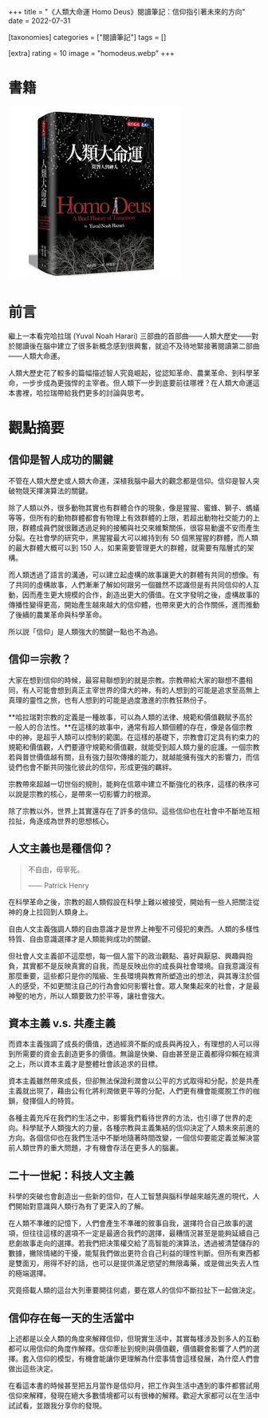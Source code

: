 +++
title = "《人類大命運 Homo Deus》閱讀筆記：信仰指引著未來的方向"
date = 2022-07-31

[taxonomies]
categories = ["閱讀筆記"]
tags = []

[extra]
rating = 10
image = "homodeus.webp"
+++

# 書籍
[![](homodeus.webp)](https://www.goodreads.com/book/show/31138556-homo-deus)

# 前言
繼上一本看完哈拉瑞 (Yuval Noah Harari) 三部曲的首部曲——人類大歷史——對於閱讀後在腦中建立了很多新概念感到很興奮，就迫不及待地緊接著閱讀第二部曲——人類大命運。

人類大歷史花了較多的篇幅描述智人究竟崛起，從認知革命、農業革命、到科學革命，一步步成為更強悍的主宰者。但人類下一步到底要前往哪裡？在人類大命運這本書裡，哈拉瑞帶給我們更多的討論與思考。

# 觀點摘要
## 信仰是智人成功的關鍵
不管在人類大歷史或人類大命運，深植我腦中最大的觀念都是信仰。信仰是智人突破物競天擇演算法的關鍵。

除了人類以外，很多動物其實也有群體合作的現象，像是猩猩、蜜蜂、獅子、螞蟻等等，但所有的動物群體都會有物理上有效群體的上限，若超出動物社交能力的上限，群體成員們就很難透過足夠的接觸與社交來維繫關係，很容易動盪不安而產生分裂。在社會學的研究中，黑猩猩最大可以維持到有 50 個黑猩猩的群體，而人類的最大群體大概可以到 150 人，如果需要管理更大的群體，就需要有階層式的架構。

而人類透過了語言的溝通，可以建立起虛構的故事讓更大的群體有共同的想像。有了共同的虛構故事，人們漸漸了解如何跟另一個雖然不認識但是有共同信仰的人互動，因而產生更大規模的合作，創造出更大的價值。在文字發明之後，虛構故事的傳播性變得更高，開始產生越來越大的信仰體，也帶來更大的合作關係，進而推動了後續的農業革命與科學革命。

所以説「信仰」是人類強大的關鍵一點也不為過。

## 信仰＝宗教？
大家在想到信仰的時候，最容易聯想到的就是宗教。宗教帶給大家的聯想不盡相同，有人可能會想到真正主宰世界的偉大的神，有的人想到的可能是追求至高無上真理的靈性之旅，也有人想到的可能是過度激進的宗教狂熱份子。

**哈拉瑞對宗教的定義是一種故事，可以為人類的法律、規範和價值觀賦予高於一般人的合法性。**在這樣的故事中，通常有超人類個體的存在，像是各個宗教中的神，是超乎人類可以控制的範圍。在這樣的基礎下，宗教會訂定具有約束力的規範和價值觀，人們要遵守規範和價值觀，就能受到超人類力量的庇護。一個宗教若與普世價值越有關，且有強力鼓吹傳播的能力，就越能擁有強大的影響力，而信徒們也會不斷共同強化彼此的信仰，形成更強的羈絆。

宗教帶來超越一切世俗的規則，能夠在信眾中建立不斷強化的秩序，這樣的秩序可以說是宗教的核心，是帶來一切影響力的根源。

除了宗教以外，世界上其實還存在了許多的信仰。這些信仰也在社會中不斷地互相拉扯，角逐成為世界的思想核心。

## 人文主義也是種信仰？

> 不自由，毋寧死。
>
> —— Patrick Henry

在科學革命之後，宗教的超人類假設在科學上難以被接受，開始有一些人把關注從神的身上拉回到人類身上。

自由人文主義強調人類的自由意識才是世界上神聖不可侵犯的東西。人類的多樣性特質、自由意識選擇才是人類能夠成功的關鍵。

但社會人文主義卻不這麼想，每一個人當下的政治觀點、喜好與厭惡、興趣與抱負，其實都不是反映真實的自我，而是反映出你的成長與社會環境。自我意識沒有那麼重要，這些都只是你的階級、生長環境與教育所塑造出的想法，與其專注於個人的感受，不如更關注自己的行為會如何影響社會。眾人聚集起來的社會，才是最神聖的地方，所以人類要致力於平等，讓社會強大。

## 資本主義 v.s. 共產主義
而資本主義強調了成長的價值，透過經濟不斷的成長與再投入，有理想的人可以得到所需要的資金去創造更多的價值。無論是快樂、自由甚至是正義都得仰賴在經濟之上，所以資本主義才是整體社會該追求的目標。

資本主義雖然帶來成長，但卻無法保證利潤會以公平的方式取得和分配，於是共產主義就出現了，藉由公有化將利潤做更平等的分配，人們更有機會能擺脫工作的枷鎖，發揮個人的特質。

各種主義充斥在我們的生活之中，影響我們看待世界的方法，也引導了世界的走向。科學賦予人類強大的力量，各種宗教與主義集結的信仰決定了人類未來前進的方向。各個信仰也在我們生活中不斷地隨著時間改變，一個信仰要能定義並解決當前人類世界的重大問題，才有機會存活在更多人的腦裏。

## 二十一世紀：科技人文主義
科學的突破也會創造出一些新的信仰，在人工智慧與腦科學越來越先進的現代，人們開始對意識與人類行為有了更深入的了解。

在人類不準確的記憶下，人們會產生不準確的敘事自我，選擇符合自己故事的選項，但往往這樣的選項不一定是最適合我們的選擇，最糟情況甚至是能夠延續自己悲劇故事走向的選擇。若我們把決策權交給了高智能的演算法，透過被清楚儲存的數據，撇除情緒的干擾，能幫我們做出更符合自己利益的理性判斷。但所有東西都是雙面刃，用得不好的話，也可以是提供滿足慾望的無限毒藥，或是做出失去人性的極端選擇。

究竟搭載人類的這台大列車要開往何處，要在眾人的信仰不斷拉扯下一起做決定。

## 信仰存在每一天的生活當中
上述都是以全人類的角度來解釋信仰，但現實生活中，其實每樣涉及到多人的互動都可以用信仰的角度作解釋。信仰牽扯到規則與價值觀，價值觀會影響了人們的選擇。套入信仰的模型，有機會能讓你更理解為什麼事情會這樣發展，為什麼人們會做出這些決定。

在看這本書的時候甚至把五月當作是信仰月，把工作與生活中遇到的事件都嘗試用信仰來解釋，發現在絕大多數情境都可以有很棒的解釋。歡迎大家都可以在生活中試試看，並跟我分享你的發現。
